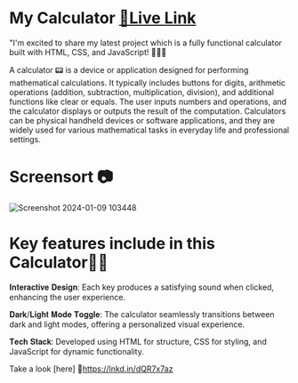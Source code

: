 # My Calculator [**🔗Live Link**](https://varunyadavgithub.github.io/My-Calculator/)
"I'm excited to share my latest project which is a fully functional calculator built with HTML, CSS, and JavaScript! 🚀🌐✨

A calculator 📟 is a device or application designed for performing mathematical calculations. It typically includes buttons for digits, arithmetic operations (addition, subtraction, multiplication, division), and additional functions like clear or equals. 
The user inputs numbers and operations, and the calculator displays or outputs the result of the computation. Calculators can be physical handheld devices or software applications, and they are widely used for various mathematical tasks in everyday life and professional settings.

# Screensort 📷
![Screenshot 2024-01-09 103448](https://github.com/Varunyadavgithub/My-Calculator/assets/134674472/7c148b8f-c6fb-4f79-a663-63bf1763fc78)

# Key features include in this Calculator💁✨

𝐈𝐧𝐭𝐞𝐫𝐚𝐜𝐭𝐢𝐯𝐞 𝐃𝐞𝐬𝐢𝐠𝐧: Each key produces a satisfying sound when clicked, enhancing the user experience.<br>

𝐃𝐚𝐫𝐤/𝐋𝐢𝐠𝐡𝐭 𝐌𝐨𝐝𝐞 𝐓𝐨𝐠𝐠𝐥𝐞: The calculator seamlessly transitions between dark and light modes, offering a personalized visual experience.<br>

𝐓𝐞𝐜𝐡 𝐒𝐭𝐚𝐜𝐤: Developed using HTML for structure, CSS for styling, and JavaScript for dynamic functionality.<br>


 Take a look [here] 🔗https://lnkd.in/dQR7x7az
